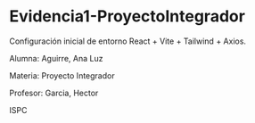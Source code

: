 # Evidencia1-ProyectoIntegrador
Configuración inicial de entorno React + Vite + Tailwind + Axios.

Alumna: Aguirre, Ana Luz

Materia: Proyecto Integrador

Profesor: Garcia, Hector

ISPC
